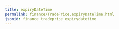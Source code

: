 ```yaml
---
title: expiryDateTime
permalink: finance/TradePrice.expiryDateTime.html
jsonid: finance_tradeprice_expirydatetime
---
```

